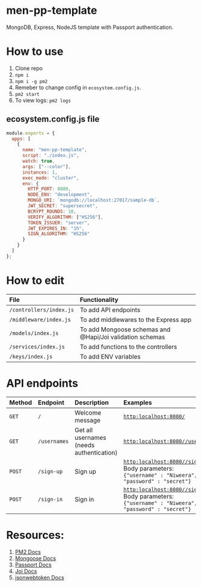 # men-pp-template

MongoDB, Express, NodeJS template with Passport authentication.

# How to use

1.  Clone repo
2.  `npm i`
3.  `npm i -g pm2`
4.  Remeber to change config in `ecosystem.config.js`.
5.  `pm2 start`
6.  To view logs: `pm2 logs`

## ecosystem.config.js file

```javascript
module.exports = {
  apps: [
    {
      name: "men-pp-template",
      script: "./index.js",
      watch: true,
      args: ["--color"],
      instances: 1,
      exec_mode: "cluster",
      env: {
        HTTP_PORT: 8080,
        NODE_ENV: "development",
        MONGO_URI: `mongodb://localhost:27017/sample-db`,
        JWT_SECRET: "supersecret",
        BCRYPT_ROUNDS: 10,
        VERIFY_ALGORITHM: ["HS256"],
        TOKEN_ISSUER: "server",
        JWT_EXPIRES_IN: "1h",
        SIGN_ALGORITHM: "HS256"
      }
    }
  ]
};
```

# How to edit

| File                    | Functionality                                            |
| :---------------------- | :------------------------------------------------------- |
| `/controllers/index.js` | To add API endpoints                                     |
| `/middleware/index.js`  | To add middlewares to the Express app                    |
| `/models/index.js`      | To add Mongoose schemas and @Hapi/Joi validation schemas |
| `/services/index.js`    | To add functions to the controllers                      |
| `/keys/index.js`        | To add ENV variables                                     |

# API endpoints

| Method | Endpoint     | Description                              | Examples                                                                                                                                   |
| :----- | :----------- | :--------------------------------------- | :----------------------------------------------------------------------------------------------------------------------------------------- |
| `GET`  | `/`          | Welcome message                          | [`http:localhost:8080/`](http:localhost:8080/)                                                                                             |
| `GET`  | `/usernames` | Get all usernames (needs authentication) | [`http:localhost:8080//usernames`](http:localhost:8080/usernames)                                                                          |
| `POST` | `/sign-up`   | Sign up                                  | [`http:localhost:8080//sign-up`](http:localhost:8080/sign-up) <br> Body parameters: <br> `{"username" : "Niweera", "password" : "secret"}` |
| `POST` | `/sign-in`   | Sign in                                  | [`http:localhost:8080//sign-in`](http:localhost:8080/sign-in) <br> Body parameters: <br> `{"username" : "Niweera", "password" : "secret"}` |

# Resources:

1. [PM2 Docs](https://pm2.keymetrics.io/docs/usage/quick-start/)
2. [Mongoose Docs](https://mongoosejs.com/docs/index.html)
3. [Passport Docs](http://www.passportjs.org/docs/downloads/html/)
4. [Joi Docs](https://hapi.dev/module/joi/)
5. [jsonwebtoken Docs](https://github.com/auth0/node-jsonwebtoken/blob/master/README.md)
